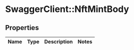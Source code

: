 # SwaggerClient::NftMintBody

## Properties
Name | Type | Description | Notes
------------ | ------------- | ------------- | -------------

